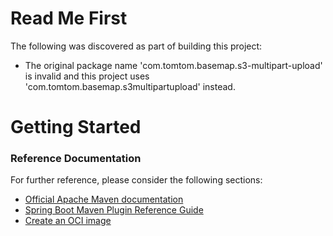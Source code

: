 # Read Me First
The following was discovered as part of building this project:

* The original package name 'com.tomtom.basemap.s3-multipart-upload' is invalid and this project uses 'com.tomtom.basemap.s3multipartupload' instead.

# Getting Started

### Reference Documentation
For further reference, please consider the following sections:

* [Official Apache Maven documentation](https://maven.apache.org/guides/index.html)
* [Spring Boot Maven Plugin Reference Guide](https://docs.spring.io/spring-boot/docs/3.2.0/maven-plugin/reference/html/)
* [Create an OCI image](https://docs.spring.io/spring-boot/docs/3.2.0/maven-plugin/reference/html/#build-image)

